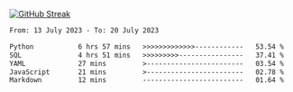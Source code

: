 [![GitHub Streak](https://streak-stats.demolab.com?user=renren-017&theme=sea&hide_border=true&background=DD272700)](https://git.io/streak-stats)

<!--START_SECTION:waka-->

```txt
From: 13 July 2023 - To: 20 July 2023

Python           6 hrs 57 mins   >>>>>>>>>>>>>------------   53.54 %
SQL              4 hrs 51 mins   >>>>>>>>>----------------   37.41 %
YAML             27 mins         >------------------------   03.54 %
JavaScript       21 mins         >------------------------   02.78 %
Markdown         12 mins         -------------------------   01.64 %
```

<!--END_SECTION:waka-->
